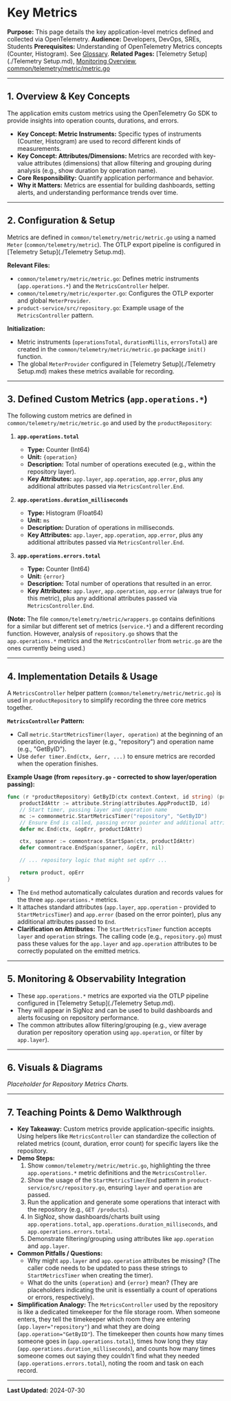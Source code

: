 # Key Metrics

**Purpose:** This page details the key application-level metrics defined and collected via OpenTelemetry.
**Audience:** Developers, DevOps, SREs, Students
**Prerequisites:** Understanding of OpenTelemetry Metrics concepts (Counter, Histogram). See [Glossary](../Glossary.md).
**Related Pages:** [Telemetry Setup](./Telemetry Setup.md), [Monitoring Overview](./README.md), [common/telemetry/metric/metric.go]()

---

## 1. Overview & Key Concepts

The application emits custom metrics using the OpenTelemetry Go SDK to provide insights into operation counts, durations, and errors.

*   **Key Concept: Metric Instruments:** Specific types of instruments (Counter, Histogram) are used to record different kinds of measurements.
*   **Key Concept: Attributes/Dimensions:** Metrics are recorded with key-value attributes (dimensions) that allow filtering and grouping during analysis (e.g., show duration by operation name).
*   **Core Responsibility:** Quantify application performance and behavior.
*   **Why it Matters:** Metrics are essential for building dashboards, setting alerts, and understanding performance trends over time.

---

## 2. Configuration & Setup

Metrics are defined in `common/telemetry/metric/metric.go` using a named `Meter` (`common/telemetry/metric`). The OTLP export pipeline is configured in [Telemetry Setup](./Telemetry Setup.md).

**Relevant Files:**
*   `common/telemetry/metric/metric.go`: Defines metric instruments (`app.operations.*`) and the `MetricsController` helper.
*   `common/telemetry/metric/exporter.go`: Configures the OTLP exporter and global `MeterProvider`.
*   `product-service/src/repository.go`: Example usage of the `MetricsController` pattern.

**Initialization:**
*   Metric instruments (`operationsTotal`, `durationMillis`, `errorsTotal`) are created in the `common/telemetry/metric/metric.go` package `init()` function.
*   The global `MeterProvider` configured in [Telemetry Setup](./Telemetry Setup.md) makes these metrics available for recording.

---

## 3. Defined Custom Metrics (`app.operations.*`)

The following custom metrics are defined in `common/telemetry/metric/metric.go` and used by the `productRepository`:

1.  **`app.operations.total`**
    *   **Type:** Counter (Int64)
    *   **Unit:** `{operation}`
    *   **Description:** Total number of operations executed (e.g., within the repository layer).
    *   **Key Attributes:** `app.layer`, `app.operation`, `app.error`, plus any additional attributes passed via `MetricsController.End`.

2.  **`app.operations.duration_milliseconds`**
    *   **Type:** Histogram (Float64)
    *   **Unit:** `ms`
    *   **Description:** Duration of operations in milliseconds.
    *   **Key Attributes:** `app.layer`, `app.operation`, `app.error`, plus any additional attributes passed via `MetricsController.End`.

3.  **`app.operations.errors.total`**
    *   **Type:** Counter (Int64)
    *   **Unit:** `{error}`
    *   **Description:** Total number of operations that resulted in an error.
    *   **Key Attributes:** `app.layer`, `app.operation`, `app.error` (always true for this metric), plus any additional attributes passed via `MetricsController.End`.

**(Note:** The file `common/telemetry/metric/wrappers.go` contains definitions for a similar but different set of metrics (`service.*`) and a different recording function. However, analysis of `repository.go` shows that the `app.operations.*` metrics and the `MetricsController` from `metric.go` are the ones currently being used.)

---

## 4. Implementation Details & Usage

A `MetricsController` helper pattern (`common/telemetry/metric/metric.go`) is used in `productRepository` to simplify recording the three core metrics together.

**`MetricsController` Pattern:**
*   Call `metric.StartMetricsTimer(layer, operation)` at the beginning of an operation, providing the layer (e.g., "repository") and operation name (e.g., "GetByID").
*   Use `defer timer.End(ctx, &err, ...)` to ensure metrics are recorded when the operation finishes.

**Example Usage (from `repository.go` - corrected to show layer/operation passing):**
```go
func (r *productRepository) GetByID(ctx context.Context, id string) (product Product, opErr error) {
    productIdAttr := attribute.String(attributes.AppProductID, id)
    // Start timer, passing layer and operation name
    mc := commonmetric.StartMetricsTimer("repository", "GetByID")
    // Ensure End is called, passing error pointer and additional attributes
    defer mc.End(ctx, &opErr, productIdAttr)

    ctx, spanner := commontrace.StartSpan(ctx, productIdAttr)
    defer commontrace.EndSpan(spanner, &opErr, nil)

    // ... repository logic that might set opErr ...

    return product, opErr
}
```
*   The `End` method automatically calculates duration and records values for the three `app.operations.*` metrics.
*   It attaches standard attributes (`app.layer`, `app.operation` - provided to `StartMetricsTimer`) and `app.error` (based on the error pointer), plus any additional attributes passed to `End`.
*   **Clarification on Attributes:** The `StartMetricsTimer` function accepts `layer` and `operation` strings. The calling code (e.g., `repository.go`) must pass these values for the `app.layer` and `app.operation` attributes to be correctly populated on the emitted metrics.

---

## 5. Monitoring & Observability Integration

*   These `app.operations.*` metrics are exported via the OTLP pipeline configured in [Telemetry Setup](./Telemetry Setup.md).
*   They will appear in SigNoz and can be used to build dashboards and alerts focusing on repository performance.
*   The common attributes allow filtering/grouping (e.g., view average duration per repository operation using `app.operation`, or filter by `app.layer`).

---

## 6. Visuals & Diagrams

<!-- 
[USER ACTION REQUIRED]
Insert actual screenshot(s) from SigNoz showing time-series charts for repository metrics.
Example: A dashboard panel showing app.operations.total, app.operations.duration_milliseconds (P95), and app.operations.errors.total for the repository layer, potentially grouped by app.operation.

Example Markdown:
![Repository Metrics Dashboard Panel](../assets/images/repo_metrics_dashboard.png)
*Fig 1: Example Repository Metrics Charts from SigNoz.*
-->

*Placeholder for Repository Metrics Charts.*

---

## 7. Teaching Points & Demo Walkthrough

*   **Key Takeaway:** Custom metrics provide application-specific insights. Using helpers like `MetricsController` can standardize the collection of related metrics (count, duration, error count) for specific layers like the repository.
*   **Demo Steps:**
    1.  Show `common/telemetry/metric/metric.go`, highlighting the three `app.operations.*` metric definitions and the `MetricsController`.
    2.  Show the usage of the `StartMetricsTimer`/`End` pattern in `product-service/src/repository.go`, ensuring `layer` and `operation` are passed.
    3.  Run the application and generate some operations that interact with the repository (e.g., `GET /products`).
    4.  In SigNoz, show dashboards/charts built using `app.operations.total`, `app.operations.duration_milliseconds`, and `app.operations.errors.total`.
    5.  Demonstrate filtering/grouping using attributes like `app.operation` and `app.layer`.
*   **Common Pitfalls / Questions:**
    *   Why might `app.layer` and `app.operation` attributes be missing? (The caller code needs to be updated to pass these strings to `StartMetricsTimer` when creating the timer).
    *   What do the units `{operation}` and `{error}` mean? (They are placeholders indicating the unit is essentially a count of operations or errors, respectively).
*   **Simplification Analogy:** The `MetricsController` used by the repository is like a dedicated timekeeper for the file storage room. When someone enters, they tell the timekeeper which room they are entering (`app.layer="repository"`) and what they are doing (`app.operation="GetByID"`). The timekeeper then counts how many times someone goes in (`app.operations.total`), times how long they stay (`app.operations.duration_milliseconds`), and counts how many times someone comes out saying they couldn't find what they needed (`app.operations.errors.total`), noting the room and task on each record.

---

**Last Updated:** 2024-07-30

